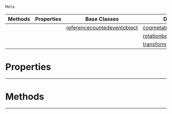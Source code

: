  `Meta`

|Methods|Properties|Base Classes|Derived Classes|
|---|---|---|---|
| | |[referencecountedeventobject](https://github.com/PlasmaEngine/PlasmaDocs/tree/master/docs/C%2B%2B/code_reference/class_reference/referencecountedeventobject.markdown)|[cogmetatransform](https://github.com/PlasmaEngine/PlasmaDocs/tree/master/docs/C%2B%2B/code_reference/class_reference/cogmetatransform.markdown)|
| | | |[rotationbasisgizmometatransform](https://github.com/PlasmaEngine/PlasmaDocs/tree/master/docs/C%2B%2B/code_reference/class_reference/rotationbasisgizmometatransform.markdown)|
| | | |[transformmetatransform](https://github.com/PlasmaEngine/PlasmaDocs/tree/master/docs/C%2B%2B/code_reference/class_reference/transformmetatransform.markdown)|


 #  Properties


---  
 #  Methods


---  
 

 